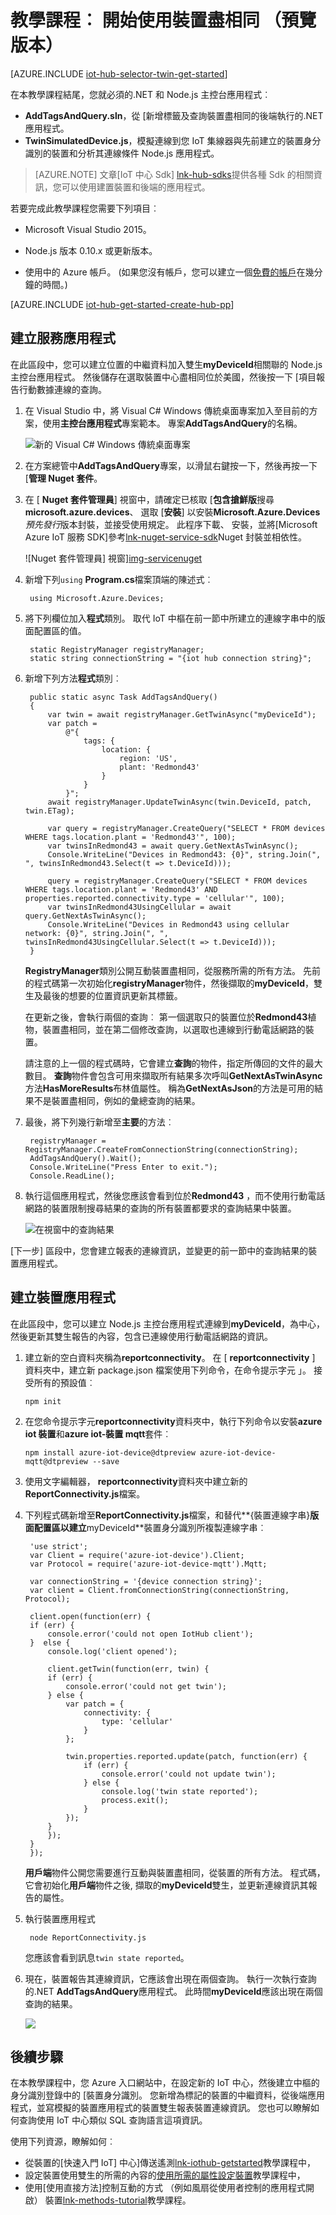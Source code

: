 <properties
    pageTitle="快速入門盡相同 |Microsoft Azure"
    description="本教學課程教您如何使用盡相同"
    services="iot-hub"
    documentationCenter="node"
    authors="fsautomata"
    manager="timlt"
    editor=""/>

<tags
     ms.service="iot-hub"
     ms.devlang="node"
     ms.topic="article"
     ms.tgt_pltfrm="na"
     ms.workload="na"
     ms.date="09/13/2016"
     ms.author="elioda"/>

# <a name="tutorial-get-started-with-device-twins-preview"></a>教學課程︰ 開始使用裝置盡相同 （預覽版本）

[AZURE.INCLUDE [iot-hub-selector-twin-get-started](../../includes/iot-hub-selector-twin-get-started.md)]

在本教學課程結尾，您就必須的.NET 和 Node.js 主控台應用程式︰

* **AddTagsAndQuery.sln**，從 [新增標籤及查詢裝置盡相同的後端執行的.NET 應用程式。
* **TwinSimulatedDevice.js**，模擬連線到您 IoT 集線器與先前建立的裝置身分識別的裝置和分析其連線條件 Node.js 應用程式。

> [AZURE.NOTE] 文章[IoT 中心 Sdk] [lnk-hub-sdks]提供各種 Sdk 的相關資訊，您可以使用建置裝置和後端的應用程式。

若要完成此教學課程您需要下列項目︰

+ Microsoft Visual Studio 2015。

+ Node.js 版本 0.10.x 或更新版本。

+ 使用中的 Azure 帳戶。 (如果您沒有帳戶，您可以建立一個[免費的帳戶][lnk-free-trial]在幾分鐘的時間。)

[AZURE.INCLUDE [iot-hub-get-started-create-hub-pp](../../includes/iot-hub-get-started-create-hub-pp.md)]

## <a name="create-the-service-app"></a>建立服務應用程式

在此區段中，您可以建立位置的中繼資料加入雙生**myDeviceId**相關聯的 Node.js 主控台應用程式。 然後儲存在選取裝置中心盡相同位於美國，然後按一下 [項目報告行動數據連線的查詢。

1. 在 Visual Studio 中，將 Visual C# Windows 傳統桌面專案加入至目前的方案，使用**主控台應用程式**專案範本。 專案**AddTagsAndQuery**的名稱。

    ![新的 Visual C# Windows 傳統桌面專案][img-createapp]

2. 在方案總管中**AddTagsAndQuery**專案，以滑鼠右鍵按一下，然後再按一下 [**管理 Nuget 套件**。

3. 在 [ **Nuget 套件管理員**] 視窗中，請確定已核取 [**包含搶鮮版**搜尋**microsoft.azure.devices**、 選取 [**安裝**] 以安裝**Microsoft.Azure.Devices** *預先發行*版本封裝，並接受使用規定。 此程序下載、 安裝，並將[Microsoft Azure IoT 服務 SDK]參考[lnk-nuget-service-sdk]Nuget 封裝並相依性。

    ![Nuget 套件管理員] 視窗][img-servicenuget]

4. 新增下列`using` **Program.cs**檔案頂端的陳述式︰

        using Microsoft.Azure.Devices;

5. 將下列欄位加入**程式**類別。 取代 IoT 中樞在前一節中所建立的連線字串中的版面配置區的值。

        static RegistryManager registryManager;
        static string connectionString = "{iot hub connection string}";

6. 新增下列方法**程式**類別︰

        public static async Task AddTagsAndQuery()
        {
            var twin = await registryManager.GetTwinAsync("myDeviceId");
            var patch =
                @"{
                    tags: {
                        location: {
                            region: 'US',
                            plant: 'Redmond43'
                        }
                    }
                }";
            await registryManager.UpdateTwinAsync(twin.DeviceId, patch, twin.ETag);

            var query = registryManager.CreateQuery("SELECT * FROM devices WHERE tags.location.plant = 'Redmond43'", 100);
            var twinsInRedmond43 = await query.GetNextAsTwinAsync();
            Console.WriteLine("Devices in Redmond43: {0}", string.Join(", ", twinsInRedmond43.Select(t => t.DeviceId)));

            query = registryManager.CreateQuery("SELECT * FROM devices WHERE tags.location.plant = 'Redmond43' AND properties.reported.connectivity.type = 'cellular'", 100);
            var twinsInRedmond43UsingCellular = await query.GetNextAsTwinAsync();
            Console.WriteLine("Devices in Redmond43 using cellular network: {0}", string.Join(", ", twinsInRedmond43UsingCellular.Select(t => t.DeviceId)));
        }

    **RegistryManager**類別公開互動裝置盡相同，從服務所需的所有方法。 先前的程式碼第一次初始化**registryManager**物件，然後擷取的**myDeviceId**，雙生及最後的想要的位置資訊更新其標籤。

    在更新之後，會執行兩個的查詢︰ 第一個選取只的裝置位於**Redmond43**植物，裝置盡相同，並在第二個修改查詢，以選取也連線到行動電話網路的裝置。

    請注意的上一個的程式碼時，它會建立**查詢**的物件，指定所傳回的文件的最大數目。 **查詢**物件會包含可用來擷取所有結果多次呼叫**GetNextAsTwinAsync**方法**HasMoreResults**布林值屬性。 稱為**GetNextAsJson**的方法是可用的結果不是裝置盡相同，例如的彙總查詢的結果。

7. 最後，將下列幾行新增至**主要**的方法︰

        registryManager = RegistryManager.CreateFromConnectionString(connectionString);
        AddTagsAndQuery().Wait();
        Console.WriteLine("Press Enter to exit.");
        Console.ReadLine();

8. 執行這個應用程式，然後您應該會看到位於**Redmond43** ，而不使用行動電話網路的裝置限制搜尋結果的查詢的所有裝置都要求的查詢結果中裝置。

    ![在視窗中的查詢結果][img-addtagapp]

[下一步] 區段中，您會建立報表的連線資訊，並變更的前一節中的查詢結果的裝置應用程式。

## <a name="create-the-device-app"></a>建立裝置應用程式

在此區段中，您可以建立 Node.js 主控台應用程式連線到**myDeviceId**，為中心，然後更新其雙生報告的內容，包含已連線使用行動電話網路的資訊。

1. 建立新的空白資料夾稱為**reportconnectivity**。 在 [ **reportconnectivity** ] 資料夾中，建立新 package.json 檔案使用下列命令，在命令提示字元 」。 接受所有的預設值︰

    ```
    npm init
    ```

2. 在您命令提示字元**reportconnectivity**資料夾中，執行下列命令以安裝**azure iot 裝置**和**azure iot-裝置 mqtt**套件︰

    ```
    npm install azure-iot-device@dtpreview azure-iot-device-mqtt@dtpreview --save
    ```

3. 使用文字編輯器， **reportconnectivity**資料夾中建立新的**ReportConnectivity.js**檔案。

4. 下列程式碼新增至**ReportConnectivity.js**檔案，和替代**{裝置連線字串}**版面配置區以建立**myDeviceId**裝置身分識別所複製連線字串︰

        'use strict';
        var Client = require('azure-iot-device').Client;
        var Protocol = require('azure-iot-device-mqtt').Mqtt;

        var connectionString = '{device connection string}';
        var client = Client.fromConnectionString(connectionString, Protocol);

        client.open(function(err) {
        if (err) {
            console.error('could not open IotHub client');
        }  else {
            console.log('client opened');

            client.getTwin(function(err, twin) {
            if (err) {
                console.error('could not get twin');
            } else {
                var patch = {
                    connectivity: {
                        type: 'cellular'
                    }
                };

                twin.properties.reported.update(patch, function(err) {
                    if (err) {
                        console.error('could not update twin');
                    } else {
                        console.log('twin state reported');
                        process.exit();
                    }
                });
            }
            });
        }
        });

    **用戶端**物件公開您需要進行互動與裝置盡相同，從裝置的所有方法。 程式碼，它會初始化**用戶端**物件之後, 擷取的**myDeviceId**雙生，並更新連線資訊其報告的屬性。

5. 執行裝置應用程式

        node ReportConnectivity.js

    您應該會看到訊息`twin state reported`。

6. 現在，裝置報告其連線資訊，它應該會出現在兩個查詢。 執行一次執行查詢的.NET **AddTagsAndQuery**應用程式。 此時間**myDeviceId**應該出現在兩個查詢的結果。

    ![][img-addtagapp2]

## <a name="next-steps"></a>後續步驟
在本教學課程中，您 Azure 入口網站中，在設定新的 IoT 中心，然後建立中樞的身分識別登錄中的 [裝置身分識別。 您新增為標記的裝置的中繼資料，從後端應用程式，並寫模擬的裝置應用程式的裝置雙生報表裝置連線資訊。 您也可以瞭解如何查詢使用 IoT 中心類似 SQL 查詢語言這項資訊。

使用下列資源，瞭解如何︰

- 從裝置的[快速入門 IoT] 中心]傳送遙測[lnk-iothub-getstarted]教學課程中，
- 設定裝置使用雙生的所需的內容的[使用所需的屬性設定裝置][lnk-twin-how-to-configure]教學課程中，
- 使用[使用直接方法]控制互動的方式 （例如風扇從使用者控制的應用程式開啟） 裝置[lnk-methods-tutorial]教學課程。

<!-- images -->
[img-servicenuget]: media/iot-hub-csharp-node-twin-getstarted/servicesdknuget.png
[img-createapp]: media/iot-hub-csharp-node-twin-getstarted/createnetapp.png
[img-addtagapp]: media/iot-hub-csharp-node-twin-getstarted/addtagapp.png
[img-addtagapp2]: media/iot-hub-csharp-node-twin-getstarted/addtagapp2.png

<!-- links -->
[lnk-hub-sdks]: iot-hub-devguide-sdks.md
[lnk-free-trial]: http://azure.microsoft.com/pricing/free-trial/
[lnk-nuget-service-sdk]: https://www.nuget.org/packages/Microsoft.Azure.Devices/1.1.0-preview-004

[lnk-d2c]: iot-hub-devguide-messaging.md#device-to-cloud-messages
[lnk-methods]: iot-hub-devguide-direct-methods.md
[lnk-twins]: iot-hub-devguide-device-twins.md
[lnk-query]: iot-hub-devguide-query-language.md
[lnk-identity]: iot-hub-devguide-identity-registry.md

[lnk-iothub-getstarted]: iot-hub-node-node-getstarted.md
[lnk-methods-tutorial]: iot-hub-c2d-methods.md
[lnk-twin-how-to-configure]: iot-hub-csharp-node-twin-how-to-configure.md

[lnk-dev-setup]: https://github.com/Azure/azure-iot-sdks/blob/master/doc/get_started/node-devbox-setup.md

